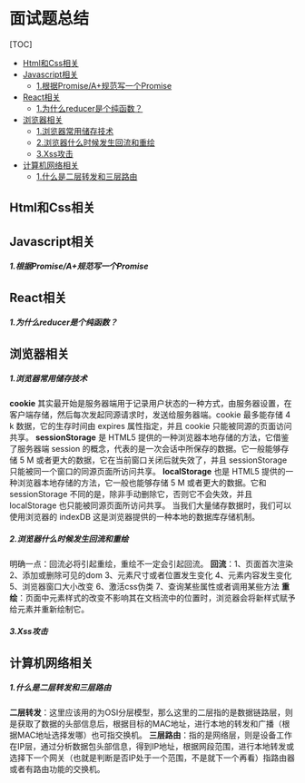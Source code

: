 # 面试题总结

[TOC]

- [ Html和Css相关](#head1)
- [ Javascript相关](#head2)
	- [ 1.根据Promise/A+规范写一个Promise](#head3)
- [ React相关](#head4)
	- [ 1.为什么reducer是个纯函数？](#head5)
- [ 浏览器相关](#head6)
	- [ 1.浏览器常用储存技术](#head7)
	- [ 2.浏览器什么时候发生回流和重绘](#head8)
	- [ 3.Xss攻击](#head9)
- [ 计算机网络相关](#head10)
	- [ 1.什么是二层转发和三层路由](#head11)
## Html和Css相关

## Javascript相关

##### 1.根据Promise/A+规范写一个Promise



## React相关

##### 1.为什么reducer是个纯函数？

## 浏览器相关

##### 1.浏览器常用储存技术

**cookie** 其实最开始是服务器端用于记录用户状态的一种方式，由服务器设置，在客户端存储，然后每次发起同源请求时，发送给服务器端。cookie 最多能存储 4 k 数据，它的生存时间由 expires 属性指定，并且 cookie 只能被同源的页面访问共享。
**sessionStorage** 是 HTML5 提供的一种浏览器本地存储的方法，它借鉴了服务器端 session 的概念，代表的是一次会话中所保存的数据。它一般能够存储 5 M 或者更大的数据，它在当前窗口关闭后就失效了，并且 sessionStorage 只能被同一个窗口的同源页面所访问共享。
**localStorage** 也是 HTML5 提供的一种浏览器本地存储的方法，它一般也能够存储 5 M 或者更大的数据。它和 sessionStorage 不同的是，除非手动删除它，否则它不会失效，并且 localStorage 也只能被同源页面所访问共享。
当我们大量储存数据时，我们可以使用浏览器的 indexDB 这是浏览器提供的一种本地的数据库存储机制。

##### 2.浏览器什么时候发生回流和重绘

明确一点：回流必将引起重绘，重绘不一定会引起回流。
**回流**：1、页面首次渲染
2、添加或删除可见的dom
3、元素尺寸或者位置发生变化
4、元素内容发生变化
5、浏览器窗口大小改变
6、激活css伪类
7、查询某些属性或者调用某些方法
**重绘**：页面中元素样式的改变不影响其在文档流中的位置时，浏览器会将新样式赋予给元素并重新绘制它。

##### 3.Xss攻击

## 计算机网络相关

##### 1.什么是二层转发和三层路由

**二层转发**：这里应该用的为OSI分层模型，那么这里的二层指的是数据链路层，则是获取了数据的头部信息后，根据目标的MAC地址，进行本地的转发和广播（根据MAC地址选择发哪）也可指交换机。
**三层路由**：指的是网络层，则是设备工作在IP层，通过分析数据包头部信息，得到IP地址，根据网段范围，进行本地转发或选择下一个网关（也就是判断是否IP处于一个范围，不是就下一个再看）指路由器或者有路由功能的交换机。